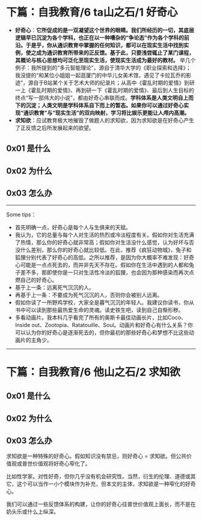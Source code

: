 # 下篇：自我教育/6 ta山之石/1 好奇心

- **好奇心**：**它所促成的是一双凝望这个世界的眼睛。我们所经历的一切，其底层逻辑早已沉淀为各个学科，也正在以一种嘈杂的“争论态”作为各个学科的前沿。于是乎，你从通识教育中掌握的任何知识，都可以在现实生活中找到实例，使之成为通识教育所带来的正反馈。基于此，只要浅尝辄止了某门课程，其概论与核心思想均可泛化至现实生活，使现实生活成为最好的教材。** 举几个例子：我所提到的“多元智能理论”，源自于清华大学的《职业探索和选择》；我没提的“和某位小姐姐一起逛厦门的中华儿女美术馆，遇见了卡拉瓦乔的影迹”，源自于B站某个关于艺术大师的纪录片；从高中《霍乱时期的爱情》到研一上《霍乱时期的爱情》、再到研一下《霍乱时期的爱情》、最后到人生目标的终点“写一部伟大的小说”，都由好奇心串联而成。**学科体系是人类文明自上而下的沉淀；人类文明是学科体系自下而上的暂态。如果你可以通过好奇心实现“通识教育”与“现实生活”的双向映射，学习将比娱乐更能让人颅内高潮。**
- **求知欲**：应试教育极大地摧毁了做题人的求知欲，因为求知欲是在好奇心产生了正反馈之后所发展起来的欲望。

## 0x01 是什么

## 0x02 为什么

## 0x03 怎么办

----------------------------------

Some tips：

- 首先明确一点，好奇心是每个人与生俱来的天赋。
- 我认为，它的总量与每个人对生活的热烈或冷淡程度有关。假如你对生活充满了热情，那么你的好奇心就非常高；假如你对生活没什么感觉，认为好坏与否没什么差别，那么你的好奇心就比较低。在此，推荐《疯狂动物城》，兔子和狐狸分别代表了好奇心的高低。之所以推荐，是因为你大概率不难发现：好奇心可能是一点点死去的，而并非先天不存在。假如你在生活中遇到的人都和兔子差不多，那即使你是一只对生活性冷淡的狐狸，也会因为那种感染而再次点燃自己的好奇心。
- 基于上一条：远离死气沉沉的人。
- 再基于上一条：不要成为死气沉沉的人，否则你会被别人远离。
- 假如你读了一所野鸡学校，大家全是暮气沉沉的年轻人。我建议你读书，你从书中可以读到那些最热爱生命的灵魂。读史铁生吧，读到自己自惭形秽。
- 多看动画片。我本科几乎看完了所有的奥斯卡最佳动画长片，比如Coco、Inside out、Zootopia、Ratatouille、Soul。动画片和好奇心有什么关系？你可以认为你的好奇心是逐渐死去的，但你最初的那些好奇心和梦想不比这些动画片的主角少。

------------------------------------------------------------------------------------

# 下篇：自我教育/6 他山之石/2 求知欲

## 0x01 是什么

## 0x02 为什么

## 0x03 怎么办

求知欲是一种特殊的好奇心。假如知识没有禁忌，则好奇心 = 求知欲。但公共价值观或普世价值观将好奇心窄化了。

比如性学家。对性好奇，但你几乎没有机会研究性。当然，衍生的伦理、道德或其它，这个可以当作一小个模块作为补充，但本文的主体，求知欲是一种窄化的好奇心。

我们可以通过一些反馈体系的构建，让你的好奇心往普世价值观上面长，而不是在奶头乐或什么上纵深。